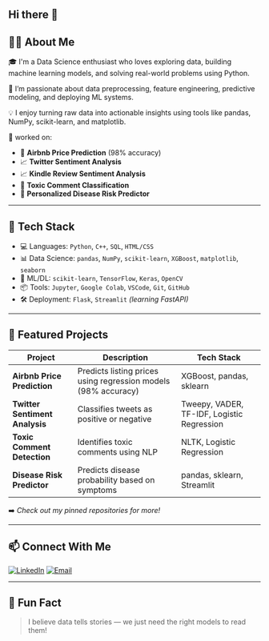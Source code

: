 ## Hi there 👋

## 👨‍💻 About Me

🎓 I'm a Data Science enthusiast who loves exploring data, building machine learning models, and solving real-world problems using Python.

🔬 I’m passionate about data preprocessing, feature engineering, predictive modeling, and deploying ML systems.

💡 I enjoy turning raw data into actionable insights using tools like pandas, NumPy, scikit-learn, and matplotlib.

🚀 worked on:
- 🏡 **Airbnb Price Prediction** (98% accuracy)
- 📈 **Twitter Sentiment Analysis**
- 📈 **Kindle Review Sentiment Analysis**
- 🧠 **Toxic Comment Classification**
- 🧬 **Personalized Disease Risk Predictor**

---

## 🔧 Tech Stack

- 💻 Languages: `Python`, `C++`, `SQL`, `HTML/CSS`
- 📊 Data Science: `pandas`, `NumPy`, `scikit-learn`, `XGBoost`, `matplotlib`, `seaborn`
- 🤖 ML/DL: `scikit-learn`, `TensorFlow`, `Keras`, `OpenCV`
- 📦 Tools: `Jupyter`, `Google Colab`, `VSCode`, `Git`, `GitHub`
- 🛠️ Deployment: `Flask`, `Streamlit` *(learning FastAPI)*

---

## 📌 Featured Projects

| Project | Description | Tech Stack |
|--------|-------------|------------|
| **Airbnb Price Prediction** | Predicts listing prices using regression models (98% accuracy) | XGBoost, pandas, sklearn |
| **Twitter Sentiment Analysis** | Classifies tweets as positive or negative | Tweepy, VADER, TF-IDF, Logistic Regression |
| **Toxic Comment Detection** | Identifies toxic comments using NLP | NLTK, Logistic Regression |
| **Disease Risk Predictor** | Predicts disease probability based on symptoms | pandas, sklearn, Streamlit |

➡️ *Check out my pinned repositories for more!*

---

## 📫 Connect With Me

[![LinkedIn](https://img.shields.io/badge/-LinkedIn-blue?style=flat&logo=linkedin&link=https://linkedin.com/in/jaisurrya/)](https://linkedin.com/in/jaisurrya/)
[![Email](https://img.shields.io/badge/-Email-black?style=flat&logo=gmail&logoColor=white&link=mailto:jaiganeshjaisurrya@gmail.com)](mailto:jaiganeshjaisurrya@gmail.com)

---

## 🧠 Fun Fact
> I believe data tells stories — we just need the right models to read them!
